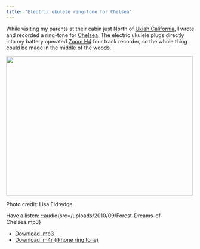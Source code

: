 ```yaml
---
title: "Electric ukulele ring-tone for Chelsea"
---
```


While visiting my parents at their cabin just North of [Ukiah California](http://en.wikipedia.org/wiki/Ukiah,_California), I wrote and recorded a ring-tone for [Chelsea](http://www.chelseahollow.com). The electric ukulele plugs directly into my battery operated [Zoom H4](/blog/in-dixie-land-where-i-was-born/) four track recorder, so the whole thing could be made in the middle of the woods.

<a href="/uploads/2010/09/PICT0483.jpg"><img src="/uploads/2010/09/PICT0483-500x375.jpg" alt="" title="Reeves Canyon" width="500" height="375" class="alignnone size-large wp-image-869" /></a>

Photo credit: Lisa Eldredge

Have a listen: ::audio{src=/uploads/2010/09/Forest-Dreams-of-Chelsea.mp3}

- <a href='/uploads/2010/09/Forest-Dreams-of-Chelsea.mp3'>Download .mp3</a>
- <a href='/uploads/2010/09/Forest-Dreams-of-Chelsea.m4r'>Download .m4r (iPhone ring tone)</a>
